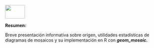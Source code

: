 <img src="https://cloud.githubusercontent.com/assets/73663/20457773/76543fcc-ae60-11e6-8ac2-c5db1406502e.png" width="64" height="44" />

**Resumen:**

Breve presentación informativa sobre origen, utilidades estadísticas de diagramas de mosaicos y su implementación en R con ***geom_mosaic.***
